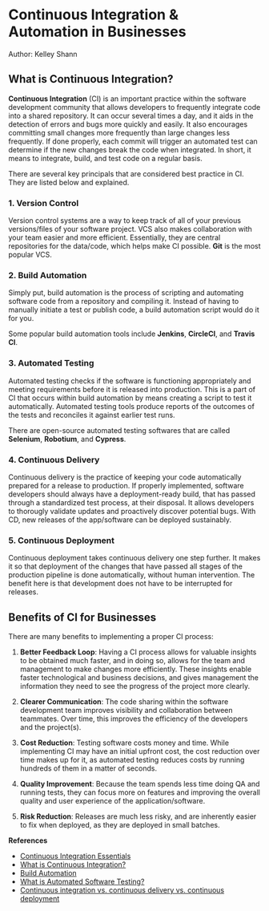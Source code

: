 # Continuous Integration & Automation in Businesses
Author: Kelley Shann

## What is Continuous Integration?

**Continuous Integration** (CI) is an important practice within the software development community that allows developers to frequently integrate code into a shared repository. It can occur several times a day, and it aids in the detection of errors and bugs more quickly and easily. It also encourages committing small changes more frequently than large changes less frequently. If done properly, each commit will trigger an automated test can determine if the new changes break the code when integrated. In short, it means to integrate, build, and test code on a regular basis. 

There are several key principals that are considered best practice in CI. They are listed below and explained.

### 1. **Version Control**

Version control systems are a way to keep track of all of your previous versions/files of your software project. VCS also makes collaboration with your team easier and more efficient. Essentially, they are central repositories for the data/code, which helps make CI possible. **Git** is the most popular VCS.

### 2. **Build Automation**

Simply put, build automation is the process of scripting and automating software code from a repository and compiling it. Instead of having to manually initiate a test or publish code, a build automation script would do it for you.

Some popular build automation tools include **Jenkins**, **CircleCI**, and **Travis CI**.

### 3. **Automated Testing**

Automated testing checks if the software is functioning appropriately and meeting requirements before it is released into production.
This is a part of CI that occurs within build automation by means creating a script to test it automatically. Automated testing tools produce reports of the outcomes of the tests and reconciles it against earlier test runs.

There are open-source automated testing softwares that are called **Selenium**, **Robotium**, and **Cypress**.


### 4. **Continuous Delivery**

Continuous delivery is the practice of keeping your code automatically prepared for a release to production. If properly implemented, software developers should always have a deployment-ready build, that has passed through a standardized test process, at their disposal. It allows developers to thorougly validate updates and proactively discover potential bugs. With CD, new releases of the app/software can be deployed sustainably.

### 5. **Continuous Deployment**

Continuous deployment takes continuous delivery one step further. It makes it so that deployment of the changes that have passed all stages of the production pipeline is done automatically, without human intervention. The benefit here is that development does not have to be interrupted for releases.


## Benefits of CI for Businesses

There are many benefits to implementing a proper CI process:

1. **Better Feedback Loop**: Having a CI process allows for valuable insights to be obtained much faster, and in doing so, allows for the team and management to make changes more efficiently. These insights enable faster technological and business decisions, and gives management the information they need to see the progress of the project more clearly.

2. **Clearer Communication**: The code sharing within the software development team improves visibility and collaboration between teammates. Over time, this improves the efficiency of the developers and the project(s).

3. **Cost Reduction**: Testing software costs money and time. While implementing CI may have an initial upfront cost, the cost reduction over time makes up for it, as automated testing reduces costs by running hundreds of them in a matter of seconds. 

4. **Quality Improvement**: Because the team spends less time doing QA and running tests, they can focus more on features and improving the overall quality and user experience of the application/software. 

5. **Risk Reduction**: Releases are much less risky, and are inherently easier to fix when deployed, as they are deployed in small batches. 



**References**

- [Continuous Integration Essentials](https://codeship.com/continuous-integration-essentials)
- [What is Continuous Integration?](https://nevercode.io/blog/what-is-continuous-integration-and-how-to-benefit-from-it/)
- [Build Automation](https://www.aemcorp.com/devops/build-automation)
- [What is Automated Software Testing?](https://searchsoftwarequality.techtarget.com/definition/automated-software-testing)
- [Continuous integration vs. continuous delivery vs. continuous deployment](https://www.atlassian.com/continuous-delivery/principles/continuous-integration-vs-delivery-vs-deployment)

